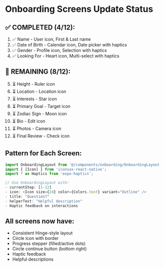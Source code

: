 # Onboarding Screens Update Status

## ✅ COMPLETED (4/12):
1. ✅ Name - User icon, First & Last name
2. ✅ Date of Birth - Calendar icon, Date picker with haptics
3. ✅ Gender - Profile icon, Selection with haptics
4. ✅ Looking For - Heart icon, Multi-select with haptics

## 🔄 REMAINING (8/12):
5. ⏳ Height - Ruler icon
6. ⏳ Location - Location icon
7. ⏳ Interests - Star icon
8. ⏳ Primary Goal - Target icon
9. ⏳ Zodiac Sign - Moon icon
10. ⏳ Bio - Edit icon
11. ⏳ Photos - Camera icon
12. ⏳ Final Review - Check icon

## Pattern for Each Screen:
```typescript
import OnboardingLayout from '@/components/onboarding/OnboardingLayout';
import { [Icon] } from 'iconsax-react-native';
import * as Haptics from 'expo-haptics';

// Use OnboardingLayout with:
- currentStep: [1-12]
- icon: <Icon size={24} color={Colors.text} variant="Outline" />
- title: "Question?"
- helperText: "Helpful description"
- Haptic feedback on interactions
```

## All screens now have:
- Consistent Hinge-style layout
- Circle icon with border
- Progress stepper (filled/active dots)
- Circle continue button (bottom right)
- Haptic feedback
- Helpful descriptions
